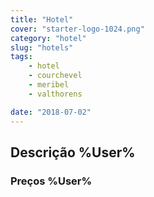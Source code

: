 ```yaml
---
title: "Hotel"
cover: "starter-logo-1024.png"
category: "hotel"
slug: "hotels"
tags:
    - hotel
    - courchevel
    - meribel
    - valthorens

date: "2018-07-02"
---
```


## Descrição %User%

### Preços %User%
